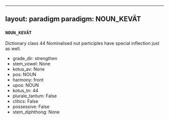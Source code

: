 
---
layout: paradigm
paradigm: NOUN_KEVÄT
---
### ` NOUN_KEVÄT `

Dictionary class 44 Nominalised nut participles have special inflection just as well.
* grade_dir: strengthen
* stem_vowel: None
* kotus_av: None
* pos: NOUN
* harmony: front
* upos: NOUN
* kotus_tn: 44
* plurale_tantum: False
* clitics: False
* possessive: False
* stem_diphthong: None
